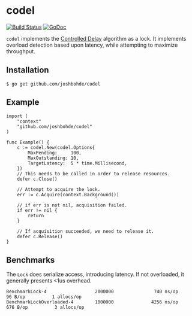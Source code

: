 # codel

[![Build Status](https://travis-ci.org/joshbohde/codel.svg?branch=master)](https://travis-ci.org/joshbohde/codel)
[![GoDoc](https://godoc.org/github.com/joshbohde/codel?status.svg)](https://godoc.org/github.com/joshbohde/codel)

`codel` implements the [Controlled Delay](https://queue.acm.org/detail.cfm?id=2209336) algorithm as a lock. It implements overload detection based upon latency, while attempting to maximize throughput.

## Installation

`$ go get github.com/joshbohde/codel`

## Example

```
import (
    "context"
    "github.com/joshbohde/codel"
)

func Example() {
	c := codel.New(codel.Options{
		MaxPending:     100,
		MaxOutstanding: 10,
		TargetLatency:  5 * time.Millisecond,
	})
	// This needs to be called in order to release resources.
	defer c.Close()

	// Attempt to acquire the lock.
	err := c.Acquire(context.Background())

	// if err is not nil, acquisition failed.
	if err != nil {
		return
	}

	// If acquisition succeeded, we need to release it.
	defer c.Release()
}

```

## Benchmarks

The `Lock` does serialize access, introducing latency. If not overloaded, it generally presents <1us overhead.

```
BenchmarkLock-4                  2000000               740 ns/op              96 B/op          1 allocs/op
BenchmarkLockOverloaded-4        1000000              4256 ns/op             676 B/op          3 allocs/op
```
